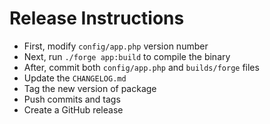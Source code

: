 # Release Instructions

- First, modify `config/app.php` version number
- Next, run `./forge app:build` to compile the binary
- After, commit both `config/app.php` and `builds/forge` files
- Update the `CHANGELOG.md`
- Tag the new version of package
- Push commits and tags
- Create a GitHub release
